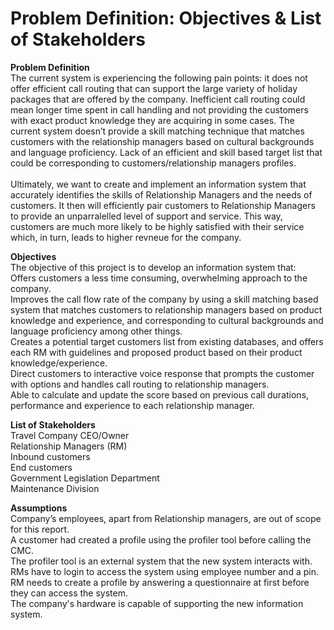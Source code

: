<h1> Problem Definition: Objectives & List of Stakeholders </h1>  
 
 **Problem Definition** <br/>
The current system is experiencing the following pain points: it does not offer efficient call routing that can support the large variety of holiday packages that are offered by the company. Inefficient call routing could mean longer time spent in call handling and not providing the customers with exact product knowledge they are acquiring in some cases. The current system doesn’t provide a skill matching technique that matches customers with the relationship managers based on cultural backgrounds and language proficiency. Lack of an efficient and skill based target list that could be corresponding to customers/relationship managers profiles. <br/>
<br/>
Ultimately, we want to create and implement an information system that accurately identifies the skills of Relationship Managers and the needs of customers. It then will efficiently pair customers to Relationship Managers to provide an unparralelled level of support and service. This way, customers are much more likely to be highly satisfied with their service which, in turn, leads to higher revneue for the company.<br/> 

**Objectives**  
The objective of this project is to develop an information system that:<br/>
Offers customers a less time consuming, overwhelming approach to the company.<br/>
Improves the call flow rate of the company by using a skill matching based system that matches customers to relationship managers based on product knowledge and experience, and corresponding to cultural backgrounds and language proficiency among other things.<br/>
Creates a potential target customers list from existing databases, and offers each RM with guidelines and proposed product based on their product knowledge/experience.<br/>
Direct customers to interactive voice response that prompts the customer with options and handles call routing to relationship managers.<br/>
Able to calculate and update the score based on previous call durations, performance and experience to each relationship manager.<br/>

  
**List of Stakeholders**  
Travel Company CEO/Owner <br/>
Relationship Managers (RM) <br/>
Inbound customers <br/>
End customers <br/>
Government Legislation Department <br/>
Maintenance Division <br/>

  
**Assumptions** <br/>
Company’s employees, apart from Relationship managers, are out of scope for this report. <br/>
A customer had created a profile using the profiler tool before calling the CMC. <br/>
The profiler tool is an external system that the new system interacts with. <br/>
RMs have to login to access the system using employee number and a pin. <br/>
RM needs to create a profile by answering a questionnaire at first before they can access the system. <br/>
The company's hardware is capable of supporting the new information system.

